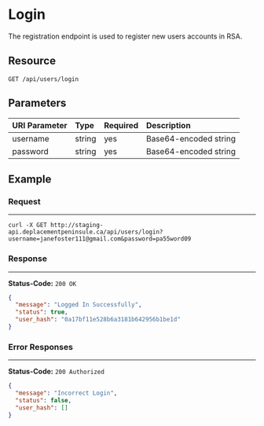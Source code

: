 # Login

The registration endpoint is used to register new users accounts in RSA.

## Resource

```
GET /api/users/login
```

## Parameters

| URI Parameter | Type   | Required | Description           |
|:--------------|:-------|:---------|:----------------------|
| username      | string | yes      | Base64-encoded string |
| password      | string | yes      | Base64-encoded string |


## Example

### Request
***

```
curl -X GET http://staging-api.deplacementpeninsule.ca/api/users/login?username=janefoster111@gmail.com&password=pa55word09
```

### Response
***

**Status-Code:** ```200 OK```

```json
{
  "message": "Logged In Successfully",
  "status": true,
  "user_hash": "0a17bf11e528b6a3181b642956b1be1d"
}
```


### Error Responses
***

**Status-Code:** ```200 Authorized```


```json
{
  "message": "Incorrect Login",
  "status": false,
  "user_hash": []
}
```
